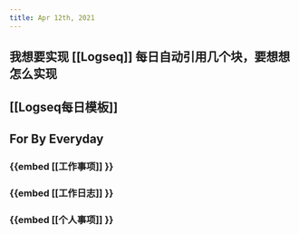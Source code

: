 ```yaml
---
title: Apr 12th, 2021
---
```


##
##
##
## 我想要实现 [[Logseq]] 每日自动引用几个块，要想想怎么实现
## [[Logseq每日模板]]
## For By Everyday
### {{embed [[工作事项]] }}
### {{embed [[工作日志]] }}
### {{embed [[个人事项]] }}

